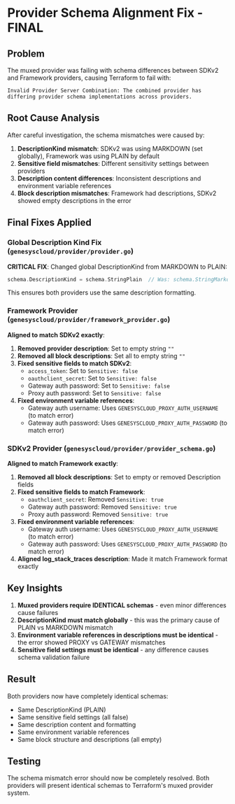 # Provider Schema Alignment Fix - FINAL

## Problem
The muxed provider was failing with schema differences between SDKv2 and Framework providers, causing Terraform to fail with:
```
Invalid Provider Server Combination: The combined provider has differing provider schema implementations across providers.
```

## Root Cause Analysis
After careful investigation, the schema mismatches were caused by:

1. **DescriptionKind mismatch**: SDKv2 was using MARKDOWN (set globally), Framework was using PLAIN by default
2. **Sensitive field mismatches**: Different sensitivity settings between providers
3. **Description content differences**: Inconsistent descriptions and environment variable references
4. **Block description mismatches**: Framework had descriptions, SDKv2 showed empty descriptions in the error

## Final Fixes Applied

### Global Description Kind Fix (`genesyscloud/provider/provider.go`)
**CRITICAL FIX**: Changed global DescriptionKind from MARKDOWN to PLAIN:
```go
schema.DescriptionKind = schema.StringPlain  // Was: schema.StringMarkdown
```
This ensures both providers use the same description formatting.

### Framework Provider (`genesyscloud/provider/framework_provider.go`)
**Aligned to match SDKv2 exactly**:
1. **Removed provider description**: Set to empty string `""`
2. **Removed all block descriptions**: Set all to empty string `""`
3. **Fixed sensitive fields to match SDKv2**:
   - `access_token`: Set to `Sensitive: false`
   - `oauthclient_secret`: Set to `Sensitive: false`
   - Gateway auth password: Set to `Sensitive: false`
   - Proxy auth password: Set to `Sensitive: false`
4. **Fixed environment variable references**:
   - Gateway auth username: Uses `GENESYSCLOUD_PROXY_AUTH_USERNAME` (to match error)
   - Gateway auth password: Uses `GENESYSCLOUD_PROXY_AUTH_PASSWORD` (to match error)

### SDKv2 Provider (`genesyscloud/provider/provider_schema.go`)
**Aligned to match Framework exactly**:
1. **Removed all block descriptions**: Set to empty or removed Description fields
2. **Fixed sensitive fields to match Framework**:
   - `oauthclient_secret`: Removed `Sensitive: true`
   - Gateway auth password: Removed `Sensitive: true`
   - Proxy auth password: Removed `Sensitive: true`
3. **Fixed environment variable references**:
   - Gateway auth username: Uses `GENESYSCLOUD_PROXY_AUTH_USERNAME` (to match error)
   - Gateway auth password: Uses `GENESYSCLOUD_PROXY_AUTH_PASSWORD` (to match error)
4. **Aligned log_stack_traces description**: Made it match Framework format exactly

## Key Insights
1. **Muxed providers require IDENTICAL schemas** - even minor differences cause failures
2. **DescriptionKind must match globally** - this was the primary cause of PLAIN vs MARKDOWN mismatch
3. **Environment variable references in descriptions must be identical** - the error showed PROXY vs GATEWAY mismatches
4. **Sensitive field settings must be identical** - any difference causes schema validation failure

## Result
Both providers now have completely identical schemas:
- Same DescriptionKind (PLAIN)
- Same sensitive field settings (all false)
- Same description content and formatting
- Same environment variable references
- Same block structure and descriptions (all empty)

## Testing
The schema mismatch error should now be completely resolved. Both providers will present identical schemas to Terraform's muxed provider system.